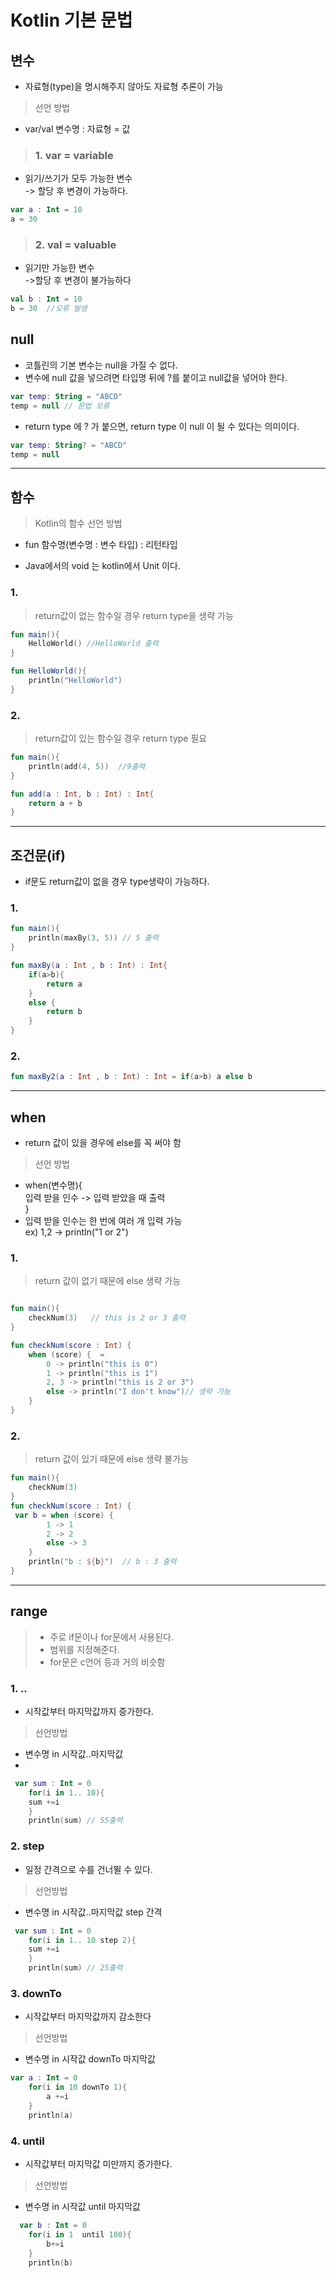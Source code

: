 # Kotlin 기본 문법


## 변수  
+ 자료형(type)을 명시해주지 않아도 자료형 추론이 가능
> 선언 방법  
+ var/val 변수명 : 자료형 = 값

>### 1. var = variable   
 - 읽기/쓰기가 모두 가능한 변수  
 -> 할당 후 변경이 가능하다.
 ```kotlin
 var a : Int = 10
 a = 30
 ```
>### 2. val = valuable  
 + 읽기만 가능한 변수  
 ->할당 후 변경이 불가능하다
```kotlin
val b : Int = 10
b = 30  //오류 발생
```

## null  
- 코틀린의 기본 변수는 null을 가질 수 없다.
- 변수에 null 값을 넣으려면 타입명 뒤에 ?를 붙이고 null값을 넣어야 한다.
```kotlin
var temp: String = "ABCD"
temp = null // 문법 오류
```
- return type 에 ? 가 붙으면, return type 이 null 이 될 수 있다는 의미이다.
```kotlin
var temp: String? = "ABCD"
temp = null
```

--- 
## 함수
> Kotlin의 함수 선언 방법
+ fun 함수명(변수명 : 변수 타입) : 리턴타입  

+ Java에서의 void 는 kotlin에서 Unit 이다.  

### 1.
> return값이 없는 함수일 경우 return type을 생략 가능
```kotlin
fun main(){
    HelloWorld() //HelloWorld 출력
}

fun HelloWorld(){
    println("HelloWorld")
}
```
### 2.
>  return값이 있는 함수일 경우 return type 필요
```kotlin
fun main(){
    println(add(4, 5))  //9출력
}

fun add(a : Int, b : Int) : Int{
    return a + b
}
```  
---

## 조건문(if)

+ if문도 return값이 없을 경우 type생략이 가능하다.  
  
 ### 1. 

```kotlin
fun main(){
    println(maxBy(3, 5)) // 5 출력
}

fun maxBy(a : Int , b : Int) : Int{
    if(a>b){
        return a
    }
    else {
        return b
    }
}
```
### 2. 
```kotlin
fun maxBy2(a : Int , b : Int) : Int = if(a>b) a else b
```
---
## when
+ return 값이 있을 경우에 else를 꼭 써야 함
>선언 방법  
+ when(변수명){  
 입력 받을 인수 -> 입력 받았을 때 출력  
}
+ 입력 받을 인수는 한 번에 여러 개 입력 가능  
ex) 1,2 -> println("1 or 2")


### 1.
> return 값이 없기 때문에 else  생략 가능
```kotlin

fun main(){
    checkNum(3)   // this is 2 or 3 출력
}

fun checkNum(score : Int) {
    when (score) {  =
        0 -> println("this is 0")
        1 -> println("this is 1")
        2, 3 -> println("this is 2 or 3")
        else -> println("I don't know")// 생략 가능
    }
}
```

### 2.
>return 값이 있기 때문에 else 생략 불가능
```kotlin
fun main(){
    checkNum(3) 
}
fun checkNum(score : Int) {
 var b = when (score) {   
        1 -> 1
        2 -> 2
        else -> 3
    }
    println("b : ${b}")  // b : 3 출력
}
```
---
## range
> + 주로 if문이나 for문에서 사용된다.    
> + 범위를 지정해준다.
> + for문은 c언어 등과 거의 비슷함
### 1.  ..  
+ 시작값부터 마지막값까지 증가한다.

> 선언방법
+ 변수명 in 시작값..마지막값
+ 
```kotlin
 var sum : Int = 0
    for(i in 1.. 10){ 
    sum +=i
    }
    println(sum) // 55출력
```

### 2.  step 
+ 일정 간격으로 수를 건너뛸 수 있다.
> 선언방법  
+ 변수명 in 시작값..마지막값 step 간격
 
```kotlin
 var sum : Int = 0
    for(i in 1.. 10 step 2){ 
    sum +=i
    }
    println(sum) // 25출력
```

### 3. downTo
+ 시작값부터 마지막값까지 감소한다
>선언방법
+ 변수명 in 시작값 downTo 마지막값 

```kotlin
var a : Int = 0
    for(i in 10 downTo 1){ 
        a +=i
    }
    println(a)
```
### 4. until  
+ 시작값부터 마지막값 미만까지 증가한다.
>선언방법
+ 변수명 in 시작값 until 마지막값

```kotlin
  var b : Int = 0
    for(i in 1  until 100){  
        b+=i
    }
    println(b)
```






















 
 
 